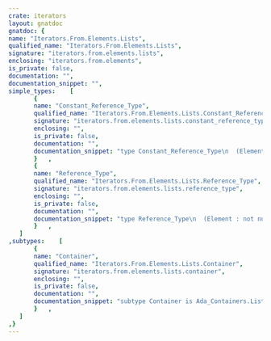 ```yaml
---
crate: iterators
layout: gnatdoc
gnatdoc: {
name: "Iterators.From.Elements.Lists",
qualified_name: "Iterators.From.Elements.Lists",
signature: "iterators.from.elements.lists",
enclosing: "iterators.from.elements",
is_private: false,
documentation: "",
documentation_snippet: "",
simple_types:    [
       {
       name: "Constant_Reference_Type",
       qualified_name: "Iterators.From.Elements.Lists.Constant_Reference_Type",
       signature: "iterators.from.elements.lists.constant_reference_type",
       enclosing: "",
       is_private: false,
       documentation: "",
       documentation_snippet: "type Constant_Reference_Type\n  (Element : not null access constant Any_Element) Is\nnew Ada_Containers.Constant_Reference_Type (Element => Element);",
       }   ,
       {
       name: "Reference_Type",
       qualified_name: "Iterators.From.Elements.Lists.Reference_Type",
       signature: "iterators.from.elements.lists.reference_type",
       enclosing: "",
       is_private: false,
       documentation: "",
       documentation_snippet: "type Reference_Type\n  (Element : not null access Any_Element) is\n  new Ada_Containers.Reference_Type (Element => Element);",
       }   ,
   ]
,subtypes:    [
       {
       name: "Container",
       qualified_name: "Iterators.From.Elements.Lists.Container",
       signature: "iterators.from.elements.lists.container",
       enclosing: "",
       is_private: false,
       documentation: "",
       documentation_snippet: "subtype Container is Ada_Containers.List;",
       }   ,
   ]
,}
---
```

